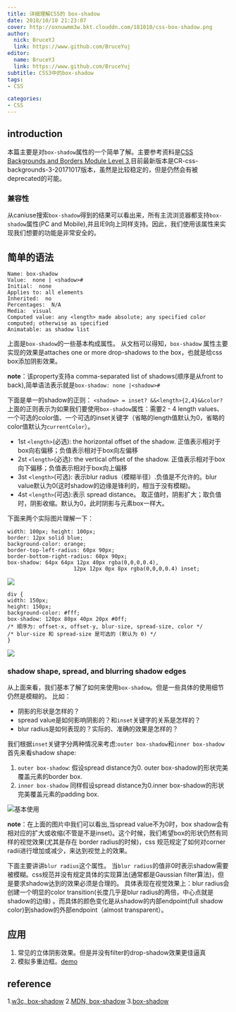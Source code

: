 ```yaml
---
title: 详细理解CSS的 box-shadow
date: 2018/10/10 21:23:07
cover: http://oxnuwmm3w.bkt.clouddn.com/181010/css-box-shadow.png
author:
  nick: BruceYJ
  link: https://www.github.com/BruceYuj
editor:
  name: BruceYJ
  link: https://www.github.com/BruceYuj
subtitle: CSS3中的box-shadow
tags:
- CSS

categories:
- CSS
---
```

<!-- toc -->

## introduction
本篇主要是对`box-shadow`属性的一个简单了解。主要参考资料是[CSS Backgrounds and Borders Module Level 3](https://www.w3.org/TR/2017/CR-css-backgrounds-3-20171017/),目前最新版本是CR-css-backgrounds-3-20171017版本，虽然是比较稳定的，但是仍然会有被deprecated的可能。

### 兼容性
从caniuse搜索`box-shadow`得到的结果可以看出来，所有主流浏览器都支持`box-shadow`属性(PC and Mobile),并且IE9向上同样支持。因此，我们使用该属性来实现我们想要的功能是非常安全的。

## 简单的语法
```tex?linenums
Name: box-shadow
Value:  none | <shadow>#
Initial:  none
Applies to: all elements
Inherited:  no
Percentages:  N/A
Media:  visual
Computed value: any <length> made absolute; any specified color computed; otherwise as specified
Animatable: as shadow list
```
上面是`box-shadow`的一些基本构成属性。
从文档可以得知，`box-shadow` 属性主要实现的效果是attaches one or more drop-shadows to the box，也就是给css box添加阴影效果。

**note**：该property支持a comma-separated list of shadows(顺序是从front to back),简单语法表示就是`box-shadow: none |<shadow>#`

下面是单一的shadow的正则：
`<shadow> = inset? &&<length>{2,4}&&color?`
上面的正则表示为如果我们要使用`box-shadow`属性：需要2 - 4 length values、 一个可选的color值、一个可选的inset关键字（省略的length值默认为0，省略的color值默认为`currentColor`）。 
- 1st `<length>`(必选): the horizontal offset of the shadow. 正值表示相对于box向右偏移；负值表示相对于box向左偏移
- 2st `<length>`(必选): the vertical offset of the shadow. 正值表示相对于box向下偏移；负值表示相对于box向上偏移
- 3st `<length>`(可选): 表示blur radius（模糊半径）.负值是不允许的。blur value默认为0(这时shadow的边缘是锋利的，相当于没有模糊)。
- 4st `<length>`(可选):表示 spread distance。 取正值时，阴影扩大；取负值时，阴影收缩。默认为0，此时阴影与元素box一样大。

下面来两个实际图片理解一下：
```css?linenums
width: 100px; height: 100px;
border: 12px solid blue; 
background-color: orange;
border-top-left-radius: 60px 90px;
border-bottom-right-radius: 60px 90px;
box-shadow: 64px 64px 12px 40px rgba(0,0,0,0.4),
                     12px 12px 0px 8px rgba(0,0,0,0.4) inset;
```
![](http://oxnuwmm3w.bkt.clouddn.com/181010/css-box-shadow-1.png)

```css?linenums
div {
width: 150px;
height: 150px;
background-color: #fff;
box-shadow: 120px 80px 40px 20px #0ff;
/* 顺序为: offset-x, offset-y, blur-size, spread-size, color */
/* blur-size 和 spread-size 是可选的 (默认为 0) */
}
```
![](http://oxnuwmm3w.bkt.clouddn.com/181010/css-box-shadow-2.png)
### shadow shape, spread, and blurring shadow edges
从上面来看，我们基本了解了如何来使用`box-shadow`。但是一些具体的使用细节仍然是模糊的。
比如：
 - 阴影的形状是怎样的？
 - spread value是如何影响阴影的？和`inset`关键字的关系是怎样的？
 - blur radius是如何表现的？实际的、准确的效果是怎样的？


我们根据`inset`关键字分两种情况来考虑:`outer box-shadow`和`inner box-shadow`
首先来看shadow shape:
1. `outer box-shadow`: 假设spread distance为0. outer box-shadow的形状完美覆盖元素的border box.
2. `inner box-shadow` 同样假设spread distance为0.inner box-shadow的形状完美覆盖元素的padding box.

![基本使用](http://oxnuwmm3w.bkt.clouddn.com/181010/css-box-shadow-3.png)

**note**：在上面的图片中我们可以看出,当spread value不为0时，box shadow会有相对应的扩大或收缩(不管是不是inset)。这个时候，我们希望box的形状仍然有同样的视觉效果(尤其是存在 border radius的时候)，css 规范规定了如何对corner radii进行增加或减少，来达到视觉上的效果。

下面主要讲讲`blur radius`这个属性。
当`blur radius`的值非0时表示shadow需要被模糊。css规范并没有规定具体的实现算法(通常都是Gaussian filter算法)，但是要求shadow达到的效果必须是合理的。
具体表现在视觉效果上：blur radius会创建一个明显的color transition(长度几乎是blur radius的两倍，中心点就是shadow的边缘) 。而具体的颜色变化是从shadow的内部endpoint(full shadow color)到shadow的外部endpoint（almost transparent）。

## 应用
1. 常见的立体阴影效果。但是并没有filter的drop-shadow效果更佳逼真
2. 模拟多重边框。[demo](https://codepen.io/lonekorean/pen/EdCjk)

## reference
1.[w3c, box-shadow](https://drafts.csswg.org/css-backgrounds-3/#shadow-blur)
2.[MDN, box-shadow](https://developer.mozilla.org/zh-CN/docs/Web/CSS/box-shadow#%3Cblur-radius%3E)
3.[box-shadow](http://www.css88.com/archives/9360)


